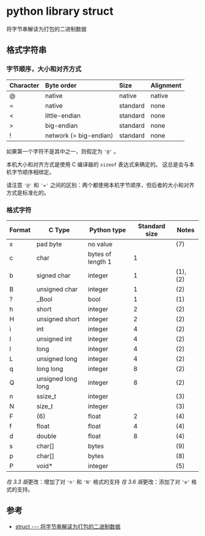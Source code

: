 python library struct
=====================

将字节串解读为打包的二进制数据

格式字符串
----------

### 字节顺序，大小和对齐方式

| Character | Byte order             | Size     | Alignment |
| :-------- | :--------------------- | :------- | :-------- |
| @         | native                 | native   | native    |
| =         | native                 | standard | none      |
| <         | little-endian          | standard | none      |
| >         | big-endian             | standard | none      |
| !         | network (= big-endian) | standard | none      |

如果第一个字符不是其中之一，则假定为 `'@'` 。

本机大小和对齐方式是使用 C 编译器的 `sizeof` 表达式来确定的。 这总是会与本机字节顺序相绑定。

请注意 `'@'` 和 `'='` 之间的区别：两个都使用本机字节顺序，但后者的大小和对齐方式是标准化的。

### 格式字符

| Format | C Type             | Python type       | Standard size | Notes    |
| :----- | ------------------ | ----------------- | ------------- | -------- |
| x      | pad byte           | no value          |               | (7)      |
| c      | char               | bytes of length 1 | 1             |          |
| b      | signed char        | integer           | 1             | (1), (2) |
| B      | unsigned char      | integer           | 1             | (2)      |
| ?      | _Bool              | bool              | 1             | (1)      |
| h      | short              | integer           | 2             | (2)      |
| H      | unsigned short     | integer           | 2             | (2)      |
| i      | int                | integer           | 4             | (2)      |
| I      | unsigned int       | integer           | 4             | (2)      |
| l      | long               | integer           | 4             | (2)      |
| L      | unsigned long      | integer           | 4             | (2)      |
| q      | long long          | integer           | 8             | (2)      |
| Q      | unsigned long long | integer           | 8             | (2)      |
| n      | ssize_t            | integer           |               | (3)      |
| N      | size_t             | integer           |               | (3)      |
| F      | (6)                | float             | 2             | (4)      |
| f      | float              | float             | 4             | (4)      |
| d      | double             | float             | 8             | (4)      |
| s      | char[]             | bytes             |               | (9)      |
| p      | char[]             | bytes             |               | (8)      |
| P      | void*              | integer           |               | (5)      |

*在 3.3 版*更改：增加了对 `'n'` 和 `'N'` 格式的支持
*在 3.6 版*更改：添加了对 `'e'` 格式的支持。

参考
----

- [struct --- 将字节串解读为打包的二进制数据](https://docs.python.org/zh-cn/3/library/struct.html)
